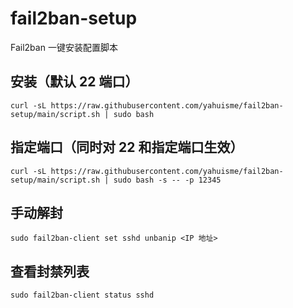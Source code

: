 # fail2ban-setup
Fail2ban 一键安装配置脚本

## 安装（默认 22 端口）
```
curl -sL https://raw.githubusercontent.com/yahuisme/fail2ban-setup/main/script.sh | sudo bash
```

## 指定端口（同时对 22 和指定端口生效）
```
curl -sL https://raw.githubusercontent.com/yahuisme/fail2ban-setup/main/script.sh | sudo bash -s -- -p 12345
```

## 手动解封
```
sudo fail2ban-client set sshd unbanip <IP 地址>
```

## 查看封禁列表
```
sudo fail2ban-client status sshd
```
